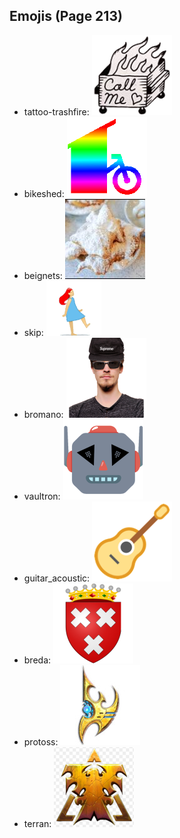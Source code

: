 
## Emojis (Page 213)

* tattoo-trashfire: ![tattoo-trashfire](output/tattoo-trashfire.png)
* bikeshed: ![bikeshed](output/bikeshed.png)
* beignets: ![beignets](output/beignets.jpg)
* skip: ![skip](output/skip.gif)
* bromano: ![bromano](output/bromano.png)
* vaultron: ![vaultron](output/vaultron.png)
* guitar_acoustic: ![guitar_acoustic](output/guitar_acoustic.png)
* breda: ![breda](output/breda.png)
* protoss: ![protoss](output/protoss.jpg)
* terran: ![terran](output/terran.png)
